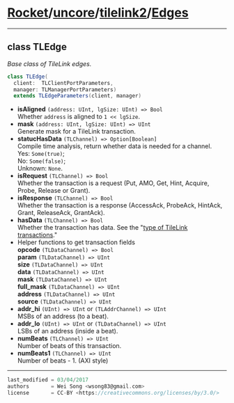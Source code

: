 [Rocket](../../Readme.md)/[uncore](../../uncore.md)/[tilelink2](../tilelink2.md)/[Edges](https://github.com/ucb-bar/rocket-chip/blob/master/src/main/scala/uncore/tilelink2/Edges.scala)
=====================

**********************

class TLEdge
--------------
*Base class of TileLink edges.*

~~~scala
class TLEdge(
  client:  TLClientPortParameters,
  manager: TLManagerPortParameters)
  extends TLEdgeParameters(client, manager)
~~~

+ **isAligned** `(address: UInt, lgSize: UInt) => Bool`<br>
  Whether `address` is aligned to `1 << lgSize`.
+ **mask** `(address: UInt, lgSize: UInt) => UInt`<br>
  Generate mask for a TileLink transaction.
+ **statucHasData** `(TLChannel) => Option[Boolean]`<br>
  Compile time analysis, return whether data is needed for a channel.<br>
  Yes: `Some(true)`;<br>
  No:  `Some(false)`;<br>
  Unknown: `None`.
+ **isRequest** `(TLChannel) => Bool`<br>
  Whether the transaction is a request (Put, AMO, Get, Hint, Acquire, Probe, Release or Grant).
+ **isResponse** `(TLChannel) => Bool`<br>
  Whether the transaction is a response (AccessAck, ProbeAck, HintAck, Grant, ReleaseAck, GrantAck).
+ **hasData** `(TLChannel) => Bool`<br>
  Whether the transaction has data. See the "[type of TileLink transactions](Bundles.md#type-of-tilelink-transactions)."
+ Helper functions to get transaction fields<br>
  **opcode** `(TLDataChannel) => Bool`<br>
  **param** `(TLDataChannel) => UInt`<br>
  **size** `(TLDataChannel) => UInt`<br>
  **data** `(TLDataChannel) => UInt`<br>
  **mask** `(TLDataChannel) => UInt`<br>
  **full_mask** `(TLDataChannel) => UInt`<br>
  **address** `(TLDataChannel) => UInt`<br>
  **source** `(TLDataChannel) => UInt`<br>
+ **addr_hi** `(UInt) => UInt` or `(TLAddrChannel) => UInt`<br>
  MSBs of an address (to a beat).
+ **addr_lo** `(UInt) => UInt` or `(TLDataChannel) => UInt`<br>
  LSBs of an address (inside a beat).
+ **numBeats** `(TLChannel) => UInt`<br>
  Number of beats of this transaction.
+ **numBeats1** `(TLChannel) => UInt`<br>
  Number of beats - 1. (AXI style)







**********************

```scala
last_modified = 03/04/2017
authors       = Wei Song <wsong83@gmail.com>
license       = CC-BY <https://creativecommons.org/licenses/by/3.0/>
```

